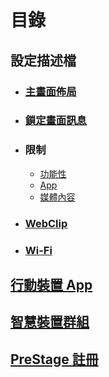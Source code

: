 # 目錄

## 設定描述檔

* ### [主畫面佈局](./內容/設定描述檔/主畫面佈局.md)

* ### [鎖定畫面訊息](./內容/設定描述檔/鎖定畫面訊息.md)

* ### 限制

  * [功能性](./內容/設定描述檔/限制：功能性.md)
  * [App](./內容/設定描述檔/限制：App.md)
  * [媒體內容](./內容/設定描述檔/限制：媒體內容.md)

* ### [WebClip](./內容/設定描述檔/WebClip.md)

* ### [Wi-Fi](內容/設定描述檔/Wi-Fi.md)

## [行動裝置 App](./內容/行動裝置App.md)

## [智慧裝置群組](./內容/智慧裝置群組.md)

## [PreStage 註冊](./內容/PreStage註冊.md)
